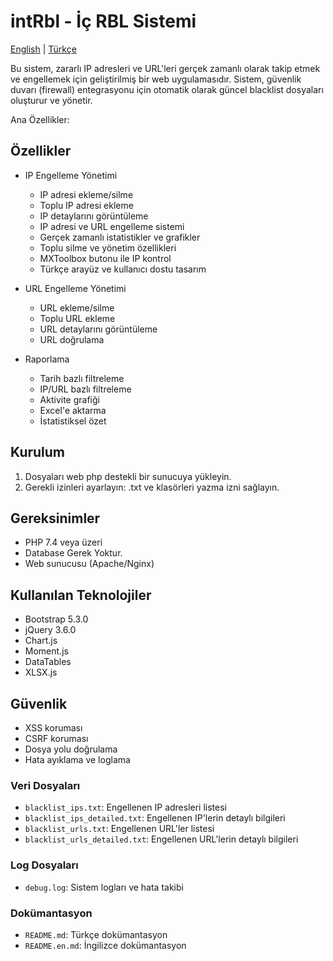 # intRbl - İç RBL Sistemi

[English](README.en.md) | [Türkçe](README.md)

Bu sistem, zararlı IP adresleri ve URL'leri gerçek zamanlı olarak takip etmek ve engellemek için geliştirilmiş bir web uygulamasıdır. Sistem, güvenlik duvarı (firewall) entegrasyonu için otomatik olarak güncel blacklist dosyaları oluşturur ve yönetir.

Ana Özellikler:

## Özellikler

- IP Engelleme Yönetimi
  - IP adresi ekleme/silme
  - Toplu IP adresi ekleme
  - IP detaylarını görüntüleme
  - IP adresi ve URL engelleme sistemi
  - Gerçek zamanlı istatistikler ve grafikler
  - Toplu silme ve yönetim özellikleri
  - MXToolbox butonu ile IP kontrol
  - Türkçe arayüz ve kullanıcı dostu tasarım

- URL Engelleme Yönetimi
  - URL ekleme/silme
  - Toplu URL ekleme
  - URL detaylarını görüntüleme
  - URL doğrulama

- Raporlama
  - Tarih bazlı filtreleme
  - IP/URL bazlı filtreleme
  - Aktivite grafiği
  - Excel'e aktarma
  - İstatistiksel özet

## Kurulum

1. Dosyaları web php destekli bir sunucuya yükleyin. 
2. Gerekli izinleri ayarlayın: .txt ve klasörleri yazma izni sağlayın.

## Gereksinimler

- PHP 7.4 veya üzeri
- Database Gerek Yoktur.
- Web sunucusu (Apache/Nginx)

## Kullanılan Teknolojiler

- Bootstrap 5.3.0
- jQuery 3.6.0
- Chart.js
- Moment.js
- DataTables
- XLSX.js

## Güvenlik

- XSS koruması
- CSRF koruması
- Dosya yolu doğrulama
- Hata ayıklama ve loglama

### Veri Dosyaları
- `blacklist_ips.txt`: Engellenen IP adresleri listesi
- `blacklist_ips_detailed.txt`: Engellenen IP'lerin detaylı bilgileri
- `blacklist_urls.txt`: Engellenen URL'ler listesi
- `blacklist_urls_detailed.txt`: Engellenen URL'lerin detaylı bilgileri

### Log Dosyaları
- `debug.log`: Sistem logları ve hata takibi

### Dokümantasyon
- `README.md`: Türkçe dokümantasyon
- `README.en.md`: İngilizce dokümantasyon

